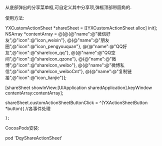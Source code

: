 从底部弹出的分享菜单框,可自定义其中分享项,弹框顶部带圆角的.

使用方法: 

YXCustomActionSheet *shareSheet = [[YXCustomActionSheet alloc] init]; 
NSArray *contentArray = @[@{@"name":@"微信好友",@"icon":@"icon_weixin"}, 
@{@"name":@"朋友圈",@"icon":@"icon_pengyouquan"}, 
@{@"name":@"QQ好友",@"icon":@"shareIcon_qq"},
@{@"name":@"QQ空间",@"icon":@"shareIcon_qzone"},
@{@"name":@"微博",@"icon":@"shareIcon_weibo"},
@{@"name":@"微博私信",@"icon":@"shareIcon_weiboCnt"}, 
@{@"name":@"复制链接",@"icon":@"icon_lianjie"}]; 

[shareSheet showInView:[UIApplication sharedApplication].keyWindow contentArray:contentArray];

shareSheet.customActionSheetButtonClick = ^(YXActionSheetButton *button){
//各事件处理

    };

CocoaPods安装:

 pod 'DqyShareActionSheet'
